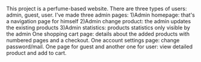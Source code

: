 This project is a perfume-based website.
There are three types of users: admin, guest, user.
I've made three admin pages:
  1)Admin homepage: that's a navigation page for himself
  2)Admin change product: the admin updates the existing products
  3)Admin statistics: products statistics only visible by the admin
One shopping cart page: details about the added products with numbered pages and a checkout.
One account settings page: change password/mail.
One page for guest and another one for user: view detailed product and add to cart.
